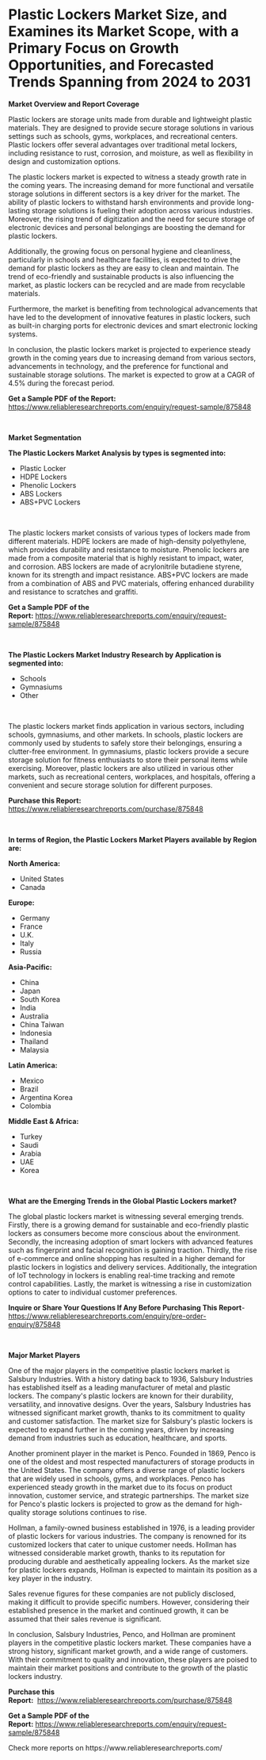 <p><h1>Plastic Lockers Market Size, and Examines its Market Scope, with a Primary Focus on Growth Opportunities, and Forecasted Trends Spanning from 2024 to 2031</h1></p><p><strong>Market Overview and Report Coverage</strong></p>
<p><p>Plastic lockers are storage units made from durable and lightweight plastic materials. They are designed to provide secure storage solutions in various settings such as schools, gyms, workplaces, and recreational centers. Plastic lockers offer several advantages over traditional metal lockers, including resistance to rust, corrosion, and moisture, as well as flexibility in design and customization options.</p><p>The plastic lockers market is expected to witness a steady growth rate in the coming years. The increasing demand for more functional and versatile storage solutions in different sectors is a key driver for the market. The ability of plastic lockers to withstand harsh environments and provide long-lasting storage solutions is fueling their adoption across various industries. Moreover, the rising trend of digitization and the need for secure storage of electronic devices and personal belongings are boosting the demand for plastic lockers.</p><p>Additionally, the growing focus on personal hygiene and cleanliness, particularly in schools and healthcare facilities, is expected to drive the demand for plastic lockers as they are easy to clean and maintain. The trend of eco-friendly and sustainable products is also influencing the market, as plastic lockers can be recycled and are made from recyclable materials.</p><p>Furthermore, the market is benefiting from technological advancements that have led to the development of innovative features in plastic lockers, such as built-in charging ports for electronic devices and smart electronic locking systems.</p><p>In conclusion, the plastic lockers market is projected to experience steady growth in the coming years due to increasing demand from various sectors, advancements in technology, and the preference for functional and sustainable storage solutions. The market is expected to grow at a CAGR of 4.5% during the forecast period.</p></p>
<p><strong>Get a Sample PDF of the Report:</strong> <a href="https://www.reliableresearchreports.com/enquiry/request-sample/875848">https://www.reliableresearchreports.com/enquiry/request-sample/875848</a></p>
<p>&nbsp;</p>
<p><strong>Market Segmentation</strong></p>
<p><strong>The Plastic Lockers Market Analysis by types is segmented into:</strong></p>
<p><ul><li>Plastic Locker</li><li>HDPE Lockers</li><li>Phenolic Lockers</li><li>ABS Lockers</li><li>ABS+PVC Lockers</li></ul></p>
<p>&nbsp;</p>
<p><p>The plastic lockers market consists of various types of lockers made from different materials. HDPE lockers are made of high-density polyethylene, which provides durability and resistance to moisture. Phenolic lockers are made from a composite material that is highly resistant to impact, water, and corrosion. ABS lockers are made of acrylonitrile butadiene styrene, known for its strength and impact resistance. ABS+PVC lockers are made from a combination of ABS and PVC materials, offering enhanced durability and resistance to scratches and graffiti.</p></p>
<p><strong>Get a Sample PDF of the Report:</strong>&nbsp;<a href="https://www.reliableresearchreports.com/enquiry/request-sample/875848">https://www.reliableresearchreports.com/enquiry/request-sample/875848</a></p>
<p>&nbsp;</p>
<p><strong>The Plastic Lockers Market Industry Research by Application is segmented into:</strong></p>
<p><ul><li>Schools</li><li>Gymnasiums</li><li>Other</li></ul></p>
<p>&nbsp;</p>
<p><p>The plastic lockers market finds application in various sectors, including schools, gymnasiums, and other markets. In schools, plastic lockers are commonly used by students to safely store their belongings, ensuring a clutter-free environment. In gymnasiums, plastic lockers provide a secure storage solution for fitness enthusiasts to store their personal items while exercising. Moreover, plastic lockers are also utilized in various other markets, such as recreational centers, workplaces, and hospitals, offering a convenient and secure storage solution for different purposes.</p></p>
<p><strong>Purchase this Report:</strong>&nbsp; <a href="https://www.reliableresearchreports.com/purchase/875848">https://www.reliableresearchreports.com/purchase/875848</a></p>
<p>&nbsp;</p>
<p><strong>In terms of Region, the Plastic Lockers Market Players available by Region are:</strong></p>
<p>
    <p> <strong> North America: </strong>
        <ul>
            <li>United States</li>
            <li>Canada</li>
        </ul>
        </p> 
    <p> <strong> Europe: </strong>
        <ul>
            <li>Germany</li>
            <li>France</li>
            <li>U.K.</li>
            <li>Italy</li>
            <li>Russia</li>
        </ul>
        </p> 
    <p> <strong> Asia-Pacific: </strong>
        <ul>
            <li>China</li>
            <li>Japan</li>
            <li>South Korea</li>
            <li>India</li>
            <li>Australia</li>
            <li>China Taiwan</li>
            <li>Indonesia</li>
            <li>Thailand</li>
            <li>Malaysia</li>
        </ul>
        </p> 
    <p> <strong> Latin America: </strong>
        <ul>
            <li>Mexico</li>
            <li>Brazil</li>
            <li>Argentina Korea</li>
            <li>Colombia</li>
        </ul>
        </p> 
    <p> <strong> Middle East & Africa: </strong>
        <ul>
            <li>Turkey</li>
            <li>Saudi</li>
            <li>Arabia</li>
            <li>UAE</li>
            <li>Korea</li>
        </ul>
    </p>
    </p>
<p>&nbsp;</p>
<p><strong>What are the Emerging Trends in the Global Plastic Lockers market?</strong></p>
<p><p>The global plastic lockers market is witnessing several emerging trends. Firstly, there is a growing demand for sustainable and eco-friendly plastic lockers as consumers become more conscious about the environment. Secondly, the increasing adoption of smart lockers with advanced features such as fingerprint and facial recognition is gaining traction. Thirdly, the rise of e-commerce and online shopping has resulted in a higher demand for plastic lockers in logistics and delivery services. Additionally, the integration of IoT technology in lockers is enabling real-time tracking and remote control capabilities. Lastly, the market is witnessing a rise in customization options to cater to individual customer preferences.</p></p>
<p><strong>Inquire or Share Your Questions If Any Before Purchasing This Report</strong>- <a href="https://www.reliableresearchreports.com/enquiry/pre-order-enquiry/875848">https://www.reliableresearchreports.com/enquiry/pre-order-enquiry/875848</a></p>
<p>&nbsp;</p>
<p><strong>Major Market Players</strong></p>
<p><p>One of the major players in the competitive plastic lockers market is Salsbury Industries. With a history dating back to 1936, Salsbury Industries has established itself as a leading manufacturer of metal and plastic lockers. The company's plastic lockers are known for their durability, versatility, and innovative designs. Over the years, Salsbury Industries has witnessed significant market growth, thanks to its commitment to quality and customer satisfaction. The market size for Salsbury's plastic lockers is expected to expand further in the coming years, driven by increasing demand from industries such as education, healthcare, and sports.</p><p>Another prominent player in the market is Penco. Founded in 1869, Penco is one of the oldest and most respected manufacturers of storage products in the United States. The company offers a diverse range of plastic lockers that are widely used in schools, gyms, and workplaces. Penco has experienced steady growth in the market due to its focus on product innovation, customer service, and strategic partnerships. The market size for Penco's plastic lockers is projected to grow as the demand for high-quality storage solutions continues to rise.</p><p>Hollman, a family-owned business established in 1976, is a leading provider of plastic lockers for various industries. The company is renowned for its customized lockers that cater to unique customer needs. Hollman has witnessed considerable market growth, thanks to its reputation for producing durable and aesthetically appealing lockers. As the market size for plastic lockers expands, Hollman is expected to maintain its position as a key player in the industry.</p><p>Sales revenue figures for these companies are not publicly disclosed, making it difficult to provide specific numbers. However, considering their established presence in the market and continued growth, it can be assumed that their sales revenue is significant.</p><p>In conclusion, Salsbury Industries, Penco, and Hollman are prominent players in the competitive plastic lockers market. These companies have a strong history, significant market growth, and a wide range of customers. With their commitment to quality and innovation, these players are poised to maintain their market positions and contribute to the growth of the plastic lockers industry.</p></p>
<p><strong>Purchase this Report:</strong>&nbsp;&nbsp;<a href="https://www.reliableresearchreports.com/purchase/875848">https://www.reliableresearchreports.com/purchase/875848</a></p>
<p></p>
<p><strong>Get a Sample PDF of the Report:</strong>&nbsp;<a href="https://www.reliableresearchreports.com/enquiry/request-sample/875848">https://www.reliableresearchreports.com/enquiry/request-sample/875848</a></p>
<p>Check more reports on https://www.reliableresearchreports.com/</p>